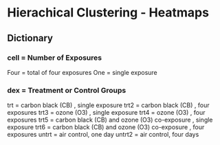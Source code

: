 # Hierachical Clustering - Heatmaps

## Dictionary

### cell = Number of Exposures
Four = total of four exposures
One = single exposure

### dex = Treatment or Control Groups
trt = carbon black (CB) , single exposure
trt2 = carbon black (CB) , four exposures
trt3 = ozone (O3) , single exposure
trt4 = ozone (O3) , four exposures
trt5 = carbon black (CB) and ozone (O3) co-exposure , single exposure
trt6 = carbon black (CB) and ozone (O3) co-exposure , four exposures
untrt = air control, one day
untrt2 = air control, four days

